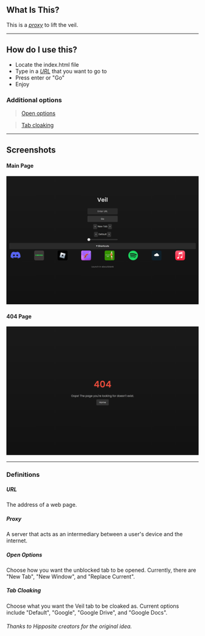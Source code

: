 
## What Is This?

This is a *[proxy](#proxy)* to lift the veil.

---

## How do I use this?

- Locate the index.html file
- Type in a *[URL](#url)* that you want to go to
- Press enter or "Go"
- Enjoy

### Additional options

> [Open options](#open-options)

> [Tab cloaking](#tab-cloaking)

---

## Screenshots

#### Main Page
![alt text](/assets/img/main.png "Main Page")

#### 404 Page
![alt text](/assets/img/404.png "404 Page")

---

### Definitions

##### URL
The address of a web page.

##### Proxy
A server that acts as an intermediary between a user's device and the internet.

##### Open Options
Choose how you want the unblocked tab to be opened. Currently, there are "New Tab", "New Window", and "Replace Current".

##### Tab Cloaking
Choose what you want the Veil tab to be cloaked as. Current options include "Default", "Google", "Google Drive", and "Google Docs".

###### Thanks to Hipposite creators for the original idea.